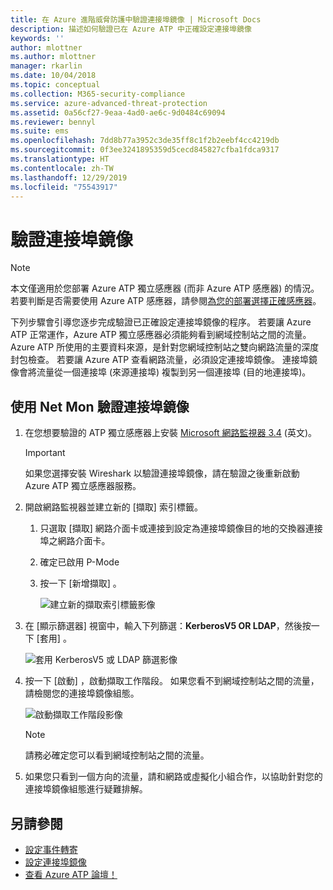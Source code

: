 ```yaml
---
title: 在 Azure 進階威脅防護中驗證連接埠鏡像 | Microsoft Docs
description: 描述如何驗證已在 Azure ATP 中正確設定連接埠鏡像
keywords: ''
author: mlottner
ms.author: mlottner
manager: rkarlin
ms.date: 10/04/2018
ms.topic: conceptual
ms.collection: M365-security-compliance
ms.service: azure-advanced-threat-protection
ms.assetid: 0a56cf27-9eaa-4ad0-ae6c-9d0484c69094
ms.reviewer: bennyl
ms.suite: ems
ms.openlocfilehash: 7dd8b77a3952c3de35ff8c1f2b2eebf4cc4219db
ms.sourcegitcommit: 0f3ee3241895359d5cecd845827cfba1fdca9317
ms.translationtype: HT
ms.contentlocale: zh-TW
ms.lasthandoff: 12/29/2019
ms.locfileid: "75543917"
---
```

# <a name="validate-port-mirroring"></a>驗證連接埠鏡像
> [!NOTE] 
> 本文僅適用於您部署 Azure ATP 獨立感應器 (而非 Azure ATP 感應器) 的情況。 若要判斷是否需要使用 Azure ATP 感應器，請參閱[為您的部署選擇正確感應器](atp-capacity-planning.md#choosing-the-right-sensor-type-for-your-deployment)。
 
下列步驟會引導您逐步完成驗證已正確設定連接埠鏡像的程序。 若要讓 Azure ATP 正常運作，Azure ATP 獨立感應器必須能夠看到網域控制站之間的流量。 Azure ATP 所使用的主要資料來源，是針對您網域控制站之雙向網路流量的深度封包檢查。 若要讓 Azure ATP 查看網路流量，必須設定連接埠鏡像。 連接埠鏡像會將流量從一個連接埠 (來源連接埠) 複製到另一個連接埠 (目的地連接埠)。

## <a name="validate-port-mirroring-using-net-mon"></a>使用 Net Mon 驗證連接埠鏡像

1.  在您想要驗證的 ATP 獨立感應器上安裝 [Microsoft 網路監視器 3.4](https://www.microsoft.com/download/details.aspx?id=4865) \(英文\)。

    > [!IMPORTANT]
    > 如果您選擇安裝 Wireshark 以驗證連接埠鏡像，請在驗證之後重新啟動 Azure ATP 獨立感應器服務。

2.  開啟網路監視器並建立新的 [擷取] 索引標籤。

    1.  只選取 [擷取]  網路介面卡或連接到設定為連接埠鏡像目的地的交換器連接埠之網路介面卡。

    2.  確定已啟用 P-Mode

    3.  按一下 [新增擷取]  。

        ![建立新的擷取索引標籤影像](media/atp-port-mirroring-capture.png)

3.  在 [顯示篩選器] 視窗中，輸入下列篩選：**KerberosV5 OR LDAP**，然後按一下 [套用]  。

    ![套用 KerberosV5 或 LDAP 篩選影像](media/atp-port-mirroring-filter-settings.png)

4.  按一下 [啟動]  ，啟動擷取工作階段。 如果您看不到網域控制站之間的流量，請檢閱您的連接埠鏡像組態。

    ![啟動擷取工作階段影像](media/atp-port-mirroring-capture-traffic.png)

    > [!NOTE]
    > 請務必確定您可以看到網域控制站之間的流量。
    

5.  如果您只看到一個方向的流量，請和網路或虛擬化小組合作，以協助針對您的連接埠鏡像組態進行疑難排解。

## <a name="see-also"></a>另請參閱

- [設定事件轉寄](configure-event-forwarding.md)
- [設定連接埠鏡像](configure-port-mirroring.md)
- [查看 Azure ATP 論壇！](https://aka.ms/azureatpcommunity)
